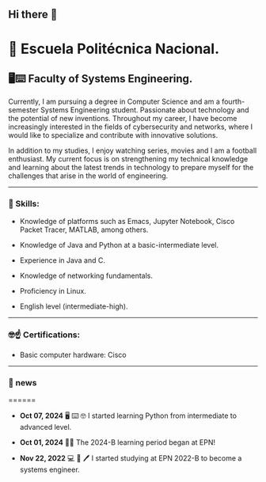 ## Hi there 👋

# 🏫 Escuela Politécnica Nacional. 

## 🖥️⌨️ Faculty of Systems Engineering.

Currently, I am pursuing a degree in Computer Science and am a fourth-semester Systems Engineering student. Passionate about technology and the potential of new inventions. Throughout my career, I have become increasingly interested in the fields of cybersecurity and networks, where I would like to specialize and contribute with innovative solutions.

In addition to my studies, I enjoy watching series, movies and I am a football enthusiast. My current focus is on strengthening my technical knowledge and learning about the latest trends in technology to prepare myself for the challenges that arise in the world of engineering.


---
### **🥳 Skills:**

- Knowledge of platforms such as Emacs, Jupyter Notebook, Cisco Packet Tracer, MATLAB, among others.

- Knowledge of Java and Python at a basic-intermediate level.

- Experience in Java and C.

- Knowledge of networking fundamentals.

- Proficiency in Linux.

- English level (intermediate-high).


---
### **🤓☝️ Certifications:**

- Basic computer hardware: Cisco


---
### **📰 news**
======

- **Oct 07, 2024**	:desktop_computer: :keyboard: :nerd_face: I started learning Python from intermediate to advanced level.

- **Oct 01, 2024**	:man_technologist: The 2024-B learning period began at EPN!

- **Nov 22, 2022**	:computer: :notebook: :pen: I started studying at EPN 2022-B to become a systems engineer.
